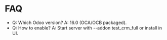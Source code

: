 # FAQ

- Q: Which Odoo version? A: 16.0 (OCA/OCB packaged).
- Q: How to enable? A: Start server with --addon test_crm_full or install in UI.
